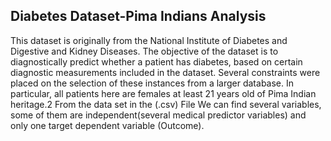 ## Diabetes Dataset-Pima Indians Analysis
This dataset is originally from the National Institute of Diabetes and
Digestive and Kidney Diseases. The objective of the dataset is to
diagnostically predict whether a patient has diabetes, based on certain
diagnostic measurements included in the dataset. Several constraints
were placed on the selection of these instances from a larger database.
In particular, all patients here are females at least 21 years old of
Pima Indian heritage.2 From the data set in the (.csv) File We can find
several variables, some of them are independent(several medical
predictor variables) and only one target dependent variable (Outcome).
